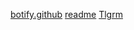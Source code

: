 [botify.github](https://kolumnin.github.io/botify.github.io/)
[readme](https://github.com/kolumnin/kolumnin.github.io/edit/master/botify.github.io/README.MD)
[Tlgrm](https://kolumnin.github.io/Tlgrm.htm)

